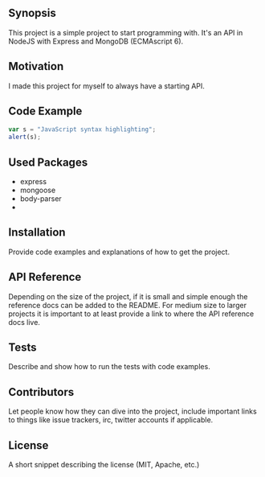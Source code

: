 ## Synopsis

This project is a simple project to start programming with. It's an API in NodeJS with Express and MongoDB (ECMAscript 6).

## Motivation

I made this project for myself to always have a starting API.

## Code Example

```javascript
var s = "JavaScript syntax highlighting";
alert(s);
```


## Used Packages

- express
- mongoose
- body-parser
- 

## Installation

Provide code examples and explanations of how to get the project.

## API Reference

Depending on the size of the project, if it is small and simple enough the reference docs can be added to the README. For medium size to larger projects it is important to at least provide a link to where the API reference docs live.

## Tests

Describe and show how to run the tests with code examples.

## Contributors

Let people know how they can dive into the project, include important links to things like issue trackers, irc, twitter accounts if applicable.

## License

A short snippet describing the license (MIT, Apache, etc.)